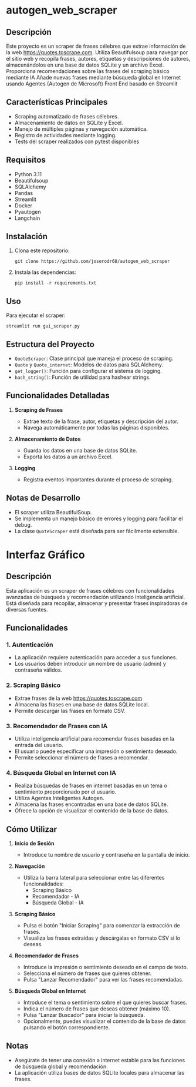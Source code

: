 # autogen_web_scraper

## Descripción
Este proyecto es un scraper de frases célebres que extrae información de la web https://quotes.toscrape.com. Utiliza Beautifulsoup para navegar por el sitio web y recopila frases, autores, etiquetas y descripciones de autores, almacenándolos en una base de datos SQLite y un archivo Excel.
Proporciona recomendaciones sobre las frases del scraping básico mediante IA
Añade nuevas frases mediante búsqueda global en Internet usando Agentes (Autogen de Microsoft)
Front End basado en Streamlit

## Características Principales
- Scraping automatizado de frases célebres.
- Almacenamiento de datos en SQLite y Excel.
- Manejo de múltiples páginas y navegación automática.
- Registro de actividades mediante logging.
- Tests del scraper realizados con pytest disponibles

## Requisitos
- Python 3.11
- Beautifulsoup
- SQLAlchemy
- Pandas
- Streamlit
- Docker
- Pyautogen
- Langchain

## Instalación
1. Clona este repositorio:
   ```
   git clone https://github.com/joserodr68/autogen_web_scraper

    ```
2. Instala las dependencias:
   ```
   pip install -r requirements.txt
   ```

## Uso
Para ejecutar el scraper:

```
streamlit run gui_scraper.py
```

## Estructura del Proyecto
- `QuoteScraper`: Clase principal que maneja el proceso de scraping.
- `Quote` y `Quote_internet`: Modelos de datos para SQLAlchemy.
- `get_logger()`: Función para configurar el sistema de logging.
- `hash_string()`: Función de utilidad para hashear strings.

## Funcionalidades Detalladas
1. **Scraping de Frases**
   - Extrae texto de la frase, autor, etiquetas y descripción del autor.
   - Navega automáticamente por todas las páginas disponibles.

2. **Almacenamiento de Datos**
   - Guarda los datos en una base de datos SQLite.
   - Exporta los datos a un archivo Excel.

3. **Logging**
   - Registra eventos importantes durante el proceso de scraping.

## Notas de Desarrollo
- El scraper utiliza BeautifulSoup.
- Se implementa un manejo básico de errores y logging para facilitar el debug.
- La clase `QuoteScraper` está diseñada para ser fácilmente extensible.


# Interfaz Gráfico

## Descripción
Esta aplicación es un scraper de frases célebres con funcionalidades avanzadas de búsqueda y recomendación utilizando inteligencia artificial. Está diseñada para recopilar, almacenar y presentar frases inspiradoras de diversas fuentes.

## Funcionalidades

### 1. Autenticación
- La aplicación requiere autenticación para acceder a sus funciones.
- Los usuarios deben introducir un nombre de usuario (admin)  y contraseña válidos.

### 2. Scraping Básico
- Extrae frases de la web https://quotes.toscrape.com
- Almacena las frases en una base de datos SQLite local.
- Permite descargar las frases en formato CSV.

### 3. Recomendador de Frases con IA
- Utiliza inteligencia artificial para recomendar frases basadas en la entrada del usuario.
- El usuario puede especificar una impresión o sentimiento deseado.
- Permite seleccionar el número de frases a recomendar.

### 4. Búsqueda Global en Internet con IA
- Realiza búsquedas de frases en internet basadas en un tema o sentimiento proporcionado por el usuario.
- Utiliza Agentes Inteligentes Autogen.
- Almacena las frases encontradas en una base de datos SQLite.
- Ofrece la opción de visualizar el contenido de la base de datos.

## Cómo Utilizar

1. **Inicio de Sesión**
   - Introduce tu nombre de usuario y contraseña en la pantalla de inicio.

2. **Navegación**
   - Utiliza la barra lateral para seleccionar entre las diferentes funcionalidades:
     - Scraping Básico
     - Recomendador - IA
     - Búsqueda Global - IA

3. **Scraping Básico**
   - Pulsa el botón "Iniciar Scraping" para comenzar la extracción de frases.
   - Visualiza las frases extraídas y descárgalas en formato CSV si lo deseas.

4. **Recomendador de Frases**
   - Introduce la impresión o sentimiento deseado en el campo de texto.
   - Selecciona el número de frases que quieres obtener.
   - Pulsa "Lanzar Recomendador" para ver las frases recomendadas.

5. **Búsqueda Global en Internet**
   - Introduce el tema o sentimiento sobre el que quieres buscar frases.
   - Indica el número de frases que deseas obtener (máximo 10).
   - Pulsa "Lanzar Buscador" para iniciar la búsqueda.
   - Opcionalmente, puedes visualizar el contenido de la base de datos pulsando el botón correspondiente.


## Notas
- Asegúrate de tener una conexión a internet estable para las funciones de búsqueda global y recomendación.
- La aplicación utiliza bases de datos SQLite locales para almacenar las frases.

